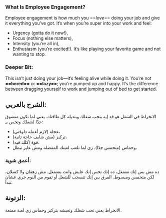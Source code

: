 ### What Is Employee Engagement?

 Employee engagement is how much you ==_love_== doing your job and give it everything you’ve got. It’s when you’re super into your work and feel:

- Urgency (gotta do it now!),
- Focus (nothing else matters),
- Intensity (you’re all in),
- Enthusiasm (you’re excited!). It’s like playing your favorite game and not wanting to stop.

### **Deeper Bit**: 
This isn’t just doing your job—it’s feeling alive while doing it. You’re not **==bored==** or **==lazy==**; you’re pumped up and happy. It’s the difference between dragging yourself to work and jumping out of bed to get started.

## **الشرح بالعربي**:
الانخراط في الشغل هو قد إيه بتحب شغلك وبتديله كل طاقتك. يعني لما تكون متشوق جدًا لشغلك وتحس بـ: 
- عجلة (لازم أعمله دلوقتي)، 
- تركيز (مش شايف حاجة تانية)،
- قوة (كلك فيه)،
- وحماس (متحمس جدًا). زي لما تلعب لعبتك المفضلة ومش عايز تبطل.  
### **أعمق شوية**: 
ده مش بس إنك تشتغل، ده إنك تحس إنك عايش وانت بتشتغل. مش زهقان ولا كسلان، لكن متحمس ومبسوط. الفرق بين إنك تتسحب للشغل أو تقوم من النوم جري عشان تبدأ.

## **الزتونة**: 
الانخراط يعني تحب شغلك وتعيشه بتركيز وحماس زي لعبة ممتعة.